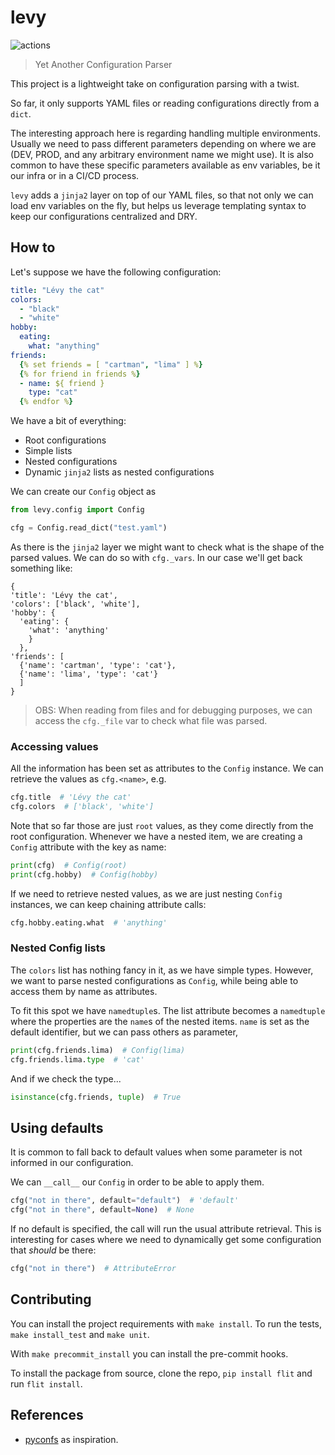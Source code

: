 # levy

![actions](https://github.com/pmbrull/levy/actions/workflows/CI.yaml/badge.svg)

> Yet Another Configuration Parser

This project is a lightweight take on configuration parsing with a twist.

So far, it only supports YAML files or reading configurations directly from a `dict`.

The interesting approach here is regarding handling multiple environments. Usually we
need to pass different parameters depending on where we are (DEV, PROD, and any 
arbitrary environment name we might use). It is also common to have these specific parameters
available as env variables, be it our infra or in a CI/CD process.

`levy` adds a `jinja2` layer on top of our YAML files, so that not only we can load
env variables on the fly, but helps us leverage templating syntax to keep
our configurations centralized and DRY.

## How to

Let's suppose we have the following configuration:

```yaml
title: "Lévy the cat"
colors:
  - "black"
  - "white"
hobby:
  eating:
    what: "anything"
friends:
  {% set friends = [ "cartman", "lima" ] %}
  {% for friend in friends %}
  - name: ${ friend }
    type: "cat"
  {% endfor %}
```

We have a bit of everything:
- Root configurations
- Simple lists
- Nested configurations
- Dynamic `jinja2` lists as nested configurations

We can create our `Config` object as

```python
from levy.config import Config

cfg = Config.read_dict("test.yaml")
```

As there is the `jinja2` layer we might want to check what is the shape of the
parsed values. We can do so with `cfg._vars`. In our case we'll get back something
like:

```
{
'title': 'Lévy the cat',
'colors': ['black', 'white'],
'hobby': {
  'eating': {
    'what': 'anything'
    }
  },
'friends': [
  {'name': 'cartman', 'type': 'cat'},
  {'name': 'lima', 'type': 'cat'}
  ]
}
```

> OBS: When reading from files and for debugging purposes, we can access the `cfg._file`
var to check what file was parsed.

### Accessing values

All the information has been set as attributes to the `Config` instance. We can
retrieve the values as `cfg.<name>`, e.g.

```python
cfg.title  # 'Lévy the cat'
cfg.colors  # ['black', 'white']
```

Note that so far those are just `root` values, as they come directly from the root
configuration. Whenever we have a nested item, we are creating a `Config` attribute
with the key as name:

```python
print(cfg)  # Config(root)
print(cfg.hobby)  # Config(hobby)
```

If we need to retrieve nested values, as we are just nesting `Config` instances, we can
keep chaining attribute calls:

```python
cfg.hobby.eating.what  # 'anything'
```

### Nested Config lists

The `colors` list has nothing fancy in it, as we have simple types. However, we want
to parse nested configurations as `Config`, while being able to access them by name
as attributes.

To fit this spot we have `namedtuple`s. The list attribute becomes a `namedtuple` where
the properties are the `name`s of the nested items. `name` is set as the default
identifier, but we can pass others as parameter,

```python
print(cfg.friends.lima)  # Config(lima)
cfg.friends.lima.type  # 'cat'
```

And if we check the type...
```python
isinstance(cfg.friends, tuple)  # True
```

## Using defaults

It is common to fall back to default values when some parameter is not informed in our configuration.

We can `__call__` our `Config` in order to be able to apply them.

```python
cfg("not in there", default="default")  # 'default'
cfg("not in there", default=None)  # None
```

If no default is specified, the call will run the usual attribute retrieval. This is
interesting for cases where we need to dynamically get some configuration that *should*
be there:

```python
cfg("not in there")  # AttributeError
```

## Contributing

You can install the project requirements with `make install`. To run the tests, `make install_test`
and `make unit`.

With `make precommit_install` you can install the pre-commit hooks.

To install the package from source, clone the repo, `pip install flit` and run `flit install`.

## References

- [pyconfs](https://github.com/gahjelle/pyconfs) as inspiration.
